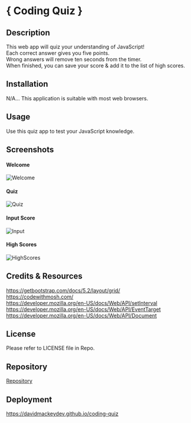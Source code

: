 # { Coding Quiz }

## Description
This web app will quiz your understanding of JavaScript!
<br>
Each correct answer gives you five points. 
<br>
Wrong answers will remove ten seconds from the timer. 
<br>
When finished, you can save your score & add it to the list of high scores.

## Installation
N/A... This application is suitable with most web browsers.

## Usage
Use this quiz app to test your JavaScript knowledge.

## Screenshots

#### Welcome
![Welcome](assets/images/welcome.png)

#### Quiz
![Quiz](assets/images/questions.png)

#### Input Score 
![Input](assets/images/input.png)

#### High Scores 
![HighScores](assets/images/highscores.png)

## Credits & Resources
https://getbootstrap.com/docs/5.2/layout/grid/
<br>
https://codewithmosh.com/
<br>
https://developer.mozilla.org/en-US/docs/Web/API/setInterval
<br>
https://developer.mozilla.org/en-US/docs/Web/API/EventTarget
<br>
https://developer.mozilla.org/en-US/docs/Web/API/Document

## License
Please refer to LICENSE file in Repo.

## Repository
[Repository](https://github.com/davidmichaelmackey/code-quiz)

## Deployment
https://davidmackeydev.github.io/coding-quiz
